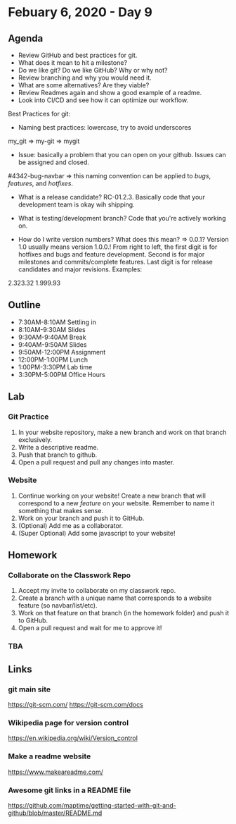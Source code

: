 # Febuary 6, 2020 - Day 9

## Agenda

- Review GitHub and best practices for git.
- What does it mean to hit a milestone? 
- Do we like git? Do we like GitHub? Why or why not?
- Review branching and why you would need it. 
- What are some alternatives? Are they viable? 
- Review Readmes again and show a good example of a readme. 
- Look into CI/CD and see how it can optimize our workflow. 


Best Practices for git:

- Naming best practices: lowercase, try to avoid underscores

my_git => my-git => mygit

- Issue: basically a problem that you can open on your github. Issues can be assigned and closed. 

#4342-bug-navbar => this naming convention can be applied to *bugs*, *features*, and *hotfixes*.

- What is a release candidate? RC-01.2.3. Basically code that your development team is okay wih shipping. 

- What is testing/development branch? Code that you're actively working on.

- How do I write version numbers? What does this mean? => 0.0.1? Version 1.0 usually means version 1.0.0.! From right to left, the first digit is for hotfixes and bugs and feature development. Second is for major milestones and commits/complete features. Last digit is for release candidates and major revisions. Examples: 

2.323.32
1.999.93


## Outline

- 7:30AM-8:10AM  Settling in
- 8:10AM-9:30AM Slides 
- 9:30AM-9:40AM Break
- 9:40AM-9:50AM Slides
- 9:50AM-12:00PM Assignment
- 12:00PM-1:00PM Lunch 
- 1:00PM-3:30PM Lab time
- 3:30PM-5:00PM Office Hours 


## Lab

### Git Practice

1. In your website repository, make a new branch and work on that branch exclusively.
2. Write a descriptive readme.
3. Push that branch to github.
4. Open a pull request and pull any changes into master.

### Website

1. Continue working on your website! Create a new branch that will correspond to a new *feature* on your website. Remember to name it something that makes sense. 
2. Work on your branch and push it to GitHub. 
3. (Optional) Add me as a collaborator. 
4. (Super Optional) Add some javascript to your website!

## Homework 

### Collaborate on the Classwork Repo

1. Accept my invite to collaborate on my classwork repo.
2. Create a branch with a unique name that corresponds to a website feature (so navbar/list/etc).
3. Work on that feature on that branch (in the homework folder) and push it to GitHub.
4. Open a pull request and wait for me to approve it! 

### TBA 

## Links

### git main site

https://git-scm.com/
https://git-scm.com/docs

### Wikipedia page for version control 

https://en.wikipedia.org/wiki/Version_control

### Make a readme website 

https://www.makeareadme.com/

### Awesome git links in a README file

https://github.com/maptime/getting-started-with-git-and-github/blob/master/README.md